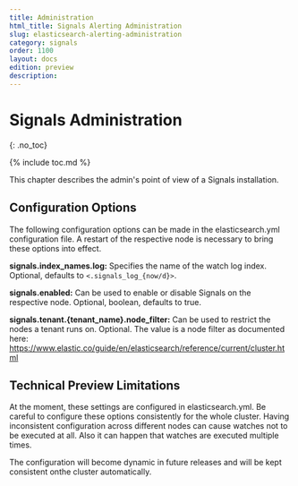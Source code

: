 ```yaml
---
title: Administration
html_title: Signals Alerting Administration
slug: elasticsearch-alerting-administration
category: signals
order: 1100
layout: docs
edition: preview
description: 
---
```


<!--- Copyright 2019 floragunn GmbH -->

# Signals Administration
{: .no_toc}

{% include toc.md %}

This chapter describes the admin's point of view of a Signals installation.

## Configuration Options

The following configuration options can be made in the elasticsearch.yml configuration file. A restart of the respective node is necessary to bring these options into effect.

**signals.index_names.log:** Specifies the name of the watch log index. Optional, defaults to `<.signals_log_{now/d}>`.

**signals.enabled:** Can be used to enable or disable Signals on the respective node. Optional, boolean, defaults to true.

**signals.tenant.{tenant_name}.node\_filter:** Can be used to restrict the nodes a tenant runs on. Optional. The value is a node filter as documented here: https://www.elastic.co/guide/en/elasticsearch/reference/current/cluster.html

## Technical Preview Limitations

At the moment, these settings are configured in elasticsearch.yml. Be careful to configure these options consistently for the whole cluster. Having inconsistent configuration across different nodes can cause watches not to be executed at all. Also it can happen that watches are executed multiple times.

The configuration will become dynamic in future releases and will be kept consistent onthe cluster automatically.

